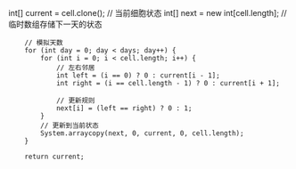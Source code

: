 int[] current = cell.clone(); // 当前细胞状态
        int[] next = new int[cell.length]; // 临时数组存储下一天的状态

        // 模拟天数
        for (int day = 0; day < days; day++) {
            for (int i = 0; i < cell.length; i++) {
                // 左右邻居
                int left = (i == 0) ? 0 : current[i - 1];
                int right = (i == cell.length - 1) ? 0 : current[i + 1];

                // 更新规则
                next[i] = (left == right) ? 0 : 1;
            }
            // 更新到当前状态
            System.arraycopy(next, 0, current, 0, cell.length);
        }

        return current;
